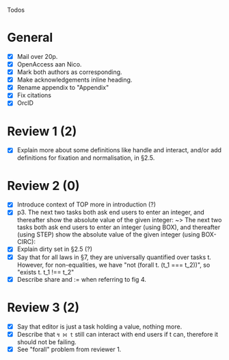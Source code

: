 Todos

# General

* [x] Mail over 20p.
* [x] OpenAccess aan Nico.
* [x] Mark both authors as corresponding.
* [x] Make acknowledgements inline heading.
* [x] Rename appendix to "Appendix"
* [x] Fix citations
* [x] OrcID

# Review 1 (2)

* [x] Explain more about some definitions like handle and interact, and/or add definitions for fixation and normalisation, in §2.5.

# Review 2 (0)

* [x] Introduce context of TOP more in introduction (?)
* [x] p3. The next two tasks both ask end users to enter an integer, and thereafter show the absolute value of the given integer: ~> The next two tasks both ask end users to enter an integer (using BOX), and thereafter (using STEP) show the absolute value of the given integer (using BOX-CIRC):
* [x] Explain dirty set in §2.5 (?)
* [x] Say that for all laws in §7, they are universally quantified over tasks t. However, for non-equalities, we have "not (forall t. (t_1 === t_2))", so "exists t. t_1 !== t_2"
* [x] Describe share and := when referring to fig 4.

# Review 3 (2)

* [x] Say that editor is just a task holding a value, nothing more.
* [x] Describe that `↯ ⨝ t` still can interact with end users if t can, therefore it should not be failing.
* [x] See "forall" problem from reviewer 1.
